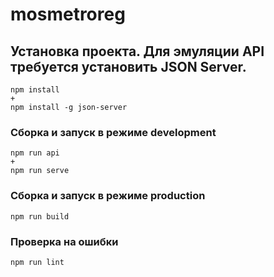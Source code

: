 # mosmetroreg

## Установка проекта. Для эмуляции API требуется установить JSON Server.
```
npm install
+
npm install -g json-server
```

### Сборка и запуск в режиме development
```
npm run api
+
npm run serve
```

### Сборка и запуск в режиме production
```
npm run build
```

### Проверка на ошибки
```
npm run lint
```
